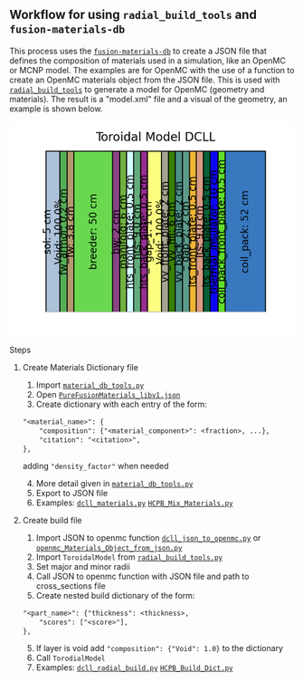 ## Workflow for using `radial_build_tools` and `fusion-materials-db`
This process uses the [`fusion-materials-db`](https://github.com/svalinn/fusion-material-db) to create a JSON file that defines the composition of materials used in a simulation, like an OpenMC or MCNP model. The examples are for OpenMC with the use of a function to create an OpenMC materials object from the JSON file. This is used with [`radial_build_tools`](https://github.com/svalinn/radial_build_tools) to generate a model for OpenMC (geometry and materials). The result is a "model.xml" file and a visual of the geometry, an example is shown below.

![](ToroidalModelDCLL.png)

Steps
1. Create Materials Dictionary file
    1. Import [`material_db_tools.py`](https://github.com/svalinn/fusion-material-db/blob/main/material-db-tools/material_db_tools.py)
    2. Open [`PureFusionMaterials_libv1.json`](https://github.com/svalinn/fusion-material-db/blob/main/db-outputs/PureFusionMaterials_libv1.json)
    3. Create dictionary with each entry of the form:     
    ```
    "<material_name>": {
        "composition": {"<material_component>": <fraction>, ...},
        "citation": "<citation>",
    },
    ```
    adding `"density_factor"` when needed
    
    4. More detail given in [`material_db_tools.py`](https://github.com/svalinn/fusion-material-db/blob/main/material-db-tools/material_db_tools.py)
    5. Export to JSON file
    6. Examples: [`dcll_materials.py`](https://github.com/svalinn/radial_build_tools/tree/main/examples/dcll_hcpb_examples/dcll_radial_build_example/dcll_materials.py) [`HCPB_Mix_Materials.py`]()
2. Create build file
    1. Import JSON to openmc function [`dcll_json_to_openmc.py`](https://github.com/svalinn/radial_build_tools/tree/main/examples/dcll_hcpb_examples/dcll_radial_build_example/dcll_json_to_openmc.py) or [`openmc_Materials_Object_from_json.py`]()
    2. Import `ToroidalModel` from [`radial_build_tools.py`](https://github.com/svalinn/radial_build_tools/blob/main/radial_build_tools.py)
    2. Set major and minor radii 
    3. Call JSON to openmc function with JSON file and path to cross_sections file
    4. Create nested build dictionary of the form:
    ```
    "<part_name>": {"thickness": <thickness>,
        "scores": ["<score>"],
    },
    ``` 
    5. If layer is void add `"composition": {"Void": 1.0}` to the dictionary
    6. Call `TorodialModel`
    7. Examples: [`dcll_radial_build.py`](https://github.com/svalinn/radial_build_tools/tree/main/examples/dcll_hcpb_examples/dcll_radial_build_example/dcll_radial_build.py) [`HCPB_Build_Dict.py`]()
